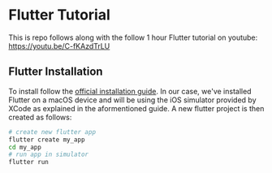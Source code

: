 # Flutter Tutorial

This is repo follows along with the follow 1 hour Flutter tutorial on youtube: https://youtu.be/C-fKAzdTrLU

## Flutter Installation

To install follow the [official installation guide](https://docs.flutter.dev/get-started/install). In our case, we've installed Flutter on a macOS device and will be using the iOS simulator provided by XCode as explained in the aformentioned guide. A new flutter project is then created as follows:

```bash
# create new flutter app
flutter create my_app
cd my_app
# run app in simulator
flutter run 
```

